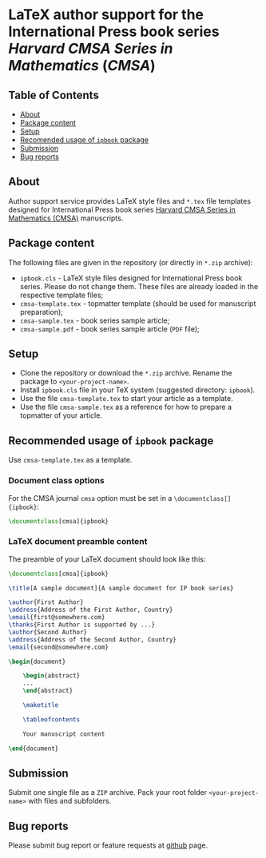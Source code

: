 # LaTeX author support for the International Press book series *Harvard CMSA Series in Mathematics* (*CMSA*)

## Table of Contents

* [About](#about)
* [Package content](#package-content)
* [Setup](#setup)
* [Recomended usage of `ipbook` package](#recomended-usage-of-ipbook-package)
* [Submission](#submission)
* [Bug reports](#bug-reports)

## About

Author support service provides LaTeX style files and `*.tex` file templates designed for International Press book series
[Harvard CMSA Series in Mathematics (CMSA)](https://www.intlpress.com/site/pub/pages/books/_home/series/00000027/) manuscripts.

## Package content

The following files are given in the repository (or directly in `*.zip` archive):

* `ipbook.cls` - LaTeX style files designed for International Press book series.
  Please do not change them. These files are already loaded in the respective template files;
* `cmsa-template.tex` - topmatter template (should be used for manuscript preparation);
* `cmsa-sample.tex` - book series sample article;
* `cmsa-sample.pdf` - book series sample article (`PDF` file);

## Setup
* Clone the repository or download the `*.zip` archive. Rename the package to `<your-project-name>`.
* Install `ipbook.cls` file in your TeX system (suggested directory: `ipbook`).
* Use the file `cmsa-template.tex` to start your article as a template.
* Use the file `cmsa-sample.tex` as a reference for how to prepare a topmatter of your article.

## Recommended usage of `ipbook` package

Use `cmsa-template.tex` as a template.

### Document class options

For the CMSA journal `cmsa` option must be set
in a `\documentclass[]{ipbook}`:
```latex
\documentclass[cmsa]{ipbook}
```

### LaTeX document preamble content

The preamble of your LaTeX document should look like this:

```latex
\documentclass[cmsa]{ipbook}

\title[A sample document]{A sample document for IP book series}

\author{First Author}
\address{Address of the First Author, Country}
\email{first@somewhere.com}
\thanks{First Author is supported by ...}
\author{Second Author}
\address{Address of the Second Author, Country}
\email{second@somewhere.com}

\begin{document}

    \begin{abstract}
    ...
    \end{abstract}

    \maketitle

    \tableofcontents

    Your manuscript content

\end{document}
```

## Submission

Submit one single file as a `ZIP` archive.
Pack your root folder `<your-project-name>` with files and subfolders.

## Bug reports

Please submit bug report or feature requests at
[github](https://github.com/vtex-soft/texsupport.intlpress-cmsa/issues) page.